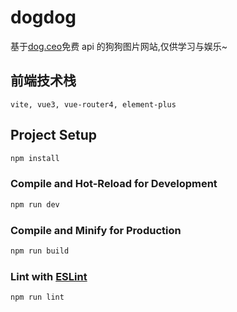 # dogdog

基于[dog.ceo](https://dog.ceo/dog-api/)免费 api 的狗狗图片网站,仅供学习与娱乐~

## 前端技术栈

```
vite, vue3, vue-router4, element-plus
```

## Project Setup

```sh
npm install
```

### Compile and Hot-Reload for Development

```sh
npm run dev
```

### Compile and Minify for Production

```sh
npm run build
```

### Lint with [ESLint](https://eslint.org/)

```sh
npm run lint
```
